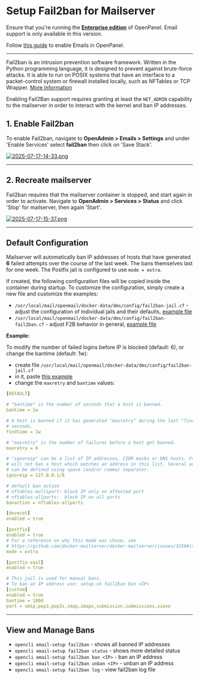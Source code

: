 # Setup Fail2ban for Mailserver

Ensure that you're running the [**Enterprise edition**](https://openpanel.com/enterprise/) of OpenPanel. Email support is only available in this version.

Follow [this guide](/docs/articles/user-experience/how-to-setup-email-in-openpanel/) to enable Emails in OpenPanel.

---

Fail2ban is an intrusion prevention software framework. Written in the Python programming language, it is designed to prevent against brute-force attacks. It is able to run on POSIX systems that have an interface to a packet-control system or firewall installed locally, such as NFTables or TCP Wrapper. [More Information](https://en.wikipedia.org/wiki/Fail2ban)

Enabling Fail2Ban support requires granting at least the `NET_ADMIN` capability to the mailserver in order to interact with the kernel and ban IP addresses.


## 1. Enable Fail2ban

To enable Fail2ban, navigate to **OpenAdmin > Emails > Settings** and under 'Enable Services' select **fail2ban** then click on 'Save Stack'.

[![2025-07-17-14-33.png](https://i.postimg.cc/G3q4ByVh/2025-07-17-14-33.png)](https://postimg.cc/qg6JSzp9)

---

## 2. Recreate mailserver

Fail2ban requires that the mailserver container is stopped, and start again in order to activate. Navigate to **OpenAdmin > Services > Status** and click 'Stop' for mailserver, then again 'Start'.

[![2025-07-17-15-37.png](https://i.postimg.cc/d3hgY01F/2025-07-17-15-37.png)](https://postimg.cc/ctNF70wk)

---

## Default Configuration

Mailserver will automatically ban IP addresses of hosts that have generated **6** failed attempts over the course of the last week. The bans themselves last for one week. The Postfix jail is configured to use `mode = extra`.

If created, the following configuration files will be copied inside the container during startup. To customize the configuration, simply create a new file and customize the examples:

- `/usr/local/mail/openmail/docker-data/dms/config/fail2ban-jail.cf` - adjust the configuration of individual jails and their defaults, [example file](https://github.com/docker-mailserver/docker-mailserver/blob/master/config-examples/fail2ban-jail.cf)
- `/usr/local/mail/openmail/docker-data/dms/config/fail2ban-fail2ban.cf` - adjust F2B behavior in general, [example file](https://github.com/docker-mailserver/docker-mailserver/blob/master/config-examples/fail2ban-fail2ban.cf)

**Example:**

To modify the number of failed logins before IP is blocked (default: 6), or change the bantime (default: 1w):

- create file `/usr/local/mail/openmail/docker-data/dms/config/fail2ban-jail.cf`
- in it, paste [this example](https://github.com/docker-mailserver/docker-mailserver/blob/master/config-examples/fail2ban-jail.cf)
- change the `maxretry` and `bantime` values:

```yaml
[DEFAULT]

# "bantime" is the number of seconds that a host is banned.
bantime = 1w

# A host is banned if it has generated "maxretry" during the last "findtime"
# seconds.
findtime = 1w

# "maxretry" is the number of failures before a host get banned.
maxretry = 6

# "ignoreip" can be a list of IP addresses, CIDR masks or DNS hosts. Fail2ban
# will not ban a host which matches an address in this list. Several addresses
# can be defined using space (and/or comma) separator.
ignoreip = 127.0.0.1/8

# default ban action
# nftables-multiport: block IP only on affected port
# nftables-allports:  block IP on all ports
banaction = nftables-allports

[dovecot]
enabled = true

[postfix]
enabled = true
# For a reference on why this mode was chose, see
# https://github.com/docker-mailserver/docker-mailserver/issues/3256#issuecomment-1511188760
mode = extra

[postfix-sasl]
enabled = true

# This jail is used for manual bans.
# To ban an IP address use: setup.sh fail2ban ban <IP>
[custom]
enabled = true
bantime = 180d
port = smtp,pop3,pop3s,imap,imaps,submission,submissions,sieve
```

---

## View and Manage Bans

- `opencli email-setup fail2ban` - shows all banned IP addresses
- `opencli email-setup fail2ban status` - shows more detailed status
- `opencli email-setup fail2ban ban <IP>` - ban an IP address
- `opencli email-setup fail2ban unban <IP>` - unban an IP address
- `opencli email-setup fail2ban log` - view fail2ban log file
